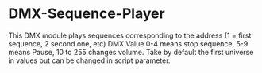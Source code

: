 # DMX-Sequence-Player
This DMX module plays sequences corresponding to the address (1 = first sequence, 2 second one, etc)
DMX Value 0-4 means stop sequence, 5-9 means Pause, 10 to 255 changes volume.
Take by default the first universe in values but can be changed in script parameter.
